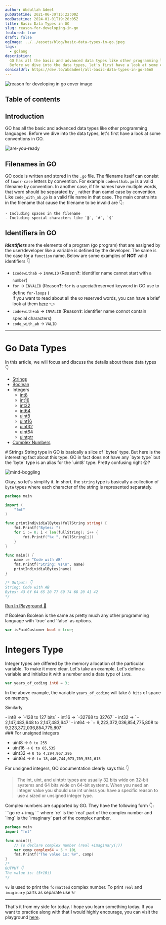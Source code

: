 ```yaml
---
author: Abdullah Adeel
pubDatetime: 2021-06-30T15:22:00Z
modDatetime: 2024-01-01T19:20:05Z
title: Basic Data Types in GO
slug: reason-for-developing-in-go
featured: true
draft: false
ogImage: ../../assets/blog/basic-data-types-in-go.jpeg
tags:
  - golang
description:
  GO has all the basic and advanced data types like other programming languages.
  Before we dive into the data types, let's first have a look at some conventions in GO.
conicalUrl: https://dev.to/abdadeel/all-basic-data-types-in-go-55n8
---
```


![reason for developing in go cover image](@assets/blog/basic-data-types-in-go.jpeg)

## Table of contents

## Introduction

GO has all the basic and advanced data types like other programming languages. Before we dive into the data types, let's first have a look at some conventions in GO.

![are-you-ready](https://media.giphy.com/media/hTBkgmCL1g79DUvAiR/giphy.gif)

## Filenames in GO

GO code is written and stored in the `.go` file. The filename itself can consist of `lower-case` letters by convention. For example `codewithab.go` is a valid filename by convention. In another case, if file names have multiple words, that word should be separated by `_` rather than camel case by convention. Like `code_with_ab.go` is a valid file name in that case. The main constraints in the filename that cause the filename to be invalid are 👇:

    - Including spaces in the filename
    - Including special characters like `@`, `#`, `$`

## Identifiers in GO

**_Identifiers_** are the elements of a program (go program) that are assigned by the user/developer like a variable is defined by the developer. The same is the case for a `function` name.
Below are some examples of **NOT** valid identifiers 👇

- `1codewithab` -> `INVALID` (Reason❓: identifier name cannot start with a `number`)
- `for` -> `INVALID` (Reason❓: `for` is a special/reserved keyword in GO use to define `for-loops` ) </br> If you want to read about all the `GO` reserved words, you can have a brief look at them [here](https://medium.com/wesionary-team/know-about-25-keywords-in-go-eca109855d4d) 👈
- `code+with+ab` -> `INVALID` (Reason❓: identifier name connot contain special characters)
- `code_with_ab` -> `VALID`

<hr>

# Go Data Types

In this article, we will focus and discuss the details about these data types 👇

- [Strings](#string)
- [Boolean](#bool)
- Integers
  - [int8](#intergers)
  - [int16](#intergers)
  - [int32](#intergers)
  - [int64](#intergers)
  - [uint8](#intergers-u)
  - [uint16](#intergers-u)
  - [uint32](#intergers-u)
  - [uint64](#intergers-u)
  - [uintptr](#intergers-u)
- [Complex Numbers](complex)

<div id="string"></div>
# Strings
String type in GO is basically a slice of `bytes` type. But here is the interesting fact about this type. GO in fact does not have any `byte type` but the `byte` type is an alias for the `uint8` type. Pretty confusing right 😵?

![mind-boggling](https://media.giphy.com/media/7FgDseZw8Zw9Gi0OMk/giphy.gif)

Okay, so let's simplify it. In short, the `string` type is basically a collection of `byte` types where each character of the string is represented separately.

```go
package main

import (
    "fmt"
)

func printIndividialBytes(fullString string) {
    fmt.Printf("Bytes: ")
    for i := 0; i < len(fullString); i++ {
        fmt.Printf("%x ", fullString[i])
    }
}

func main() {
    name := "Code with AB"
    fmt.Printf("String: %s\n", name)
    printIndividialBytes(name)
}

/* Output: 👇
String: Code with AB
Bytes: 43 6f 64 65 20 77 69 74 68 20 41 42
*/
```

[Run In Playground 🔗](https://play.golang.org/p/LJV2uawhtLn)

<div id="bool"></div>
# Boolean
Boolean is the same as pretty much any other programming language with `true` and `false` as options.

```go
var isPaidCustomer bool = true;
```

<h1> Integers Type </h1>

Integer types are differed by the memory allocation of the particular variable. To make it more clear. Let's take an example.
Let's define a variable and initialize it with a number and a data type of `int8`.

```go
var years_of_coding int8 = 3;
```

In the above example, the variable `years_of_coding` will take `8 bits` of space on memory.

Similarly

<div id="intergers">
- int8 -> `-128 to 127 bits`
- int16 -> `-32768 to 32767`
- int32 -> `− 2,147,483,648 to 2,147,483,647`
- int64 -> `− 9,223,372,036,854,775,808 to 9,223,372,036,854,775,807`

<div id="intergers-u"></div>
### For unsigned integers

- uint8 -> `0 to 255`
- uint16 -> `0 to 65,535`
- uint32 -> `0 to 4,294,967,295`
- uint64 -> `0 to 18,446,744,073,709,551,615`

For unsigned integers, GO documentation clearly says this 👇

> The int, uint, and uintptr types are usually 32 bits wide on 32-bit systems and 64 bits wide on 64-bit systems. When you need an integer value you should use int unless you have a specific reason to use a sized or unsigned integer type.

<div id="complex"></div>
Complex numbers are supported by GO. They have the following form 👇:
```go
re + img¡
```
where `re` is the `real` part of the complex number and `img` is the `imaginary` part of the complex number.

```go
package main
import "fmt"

func main(){
    // To declare complex number (real +imaginary(¡))
    var comp complex64 = 5 + 10i
    fmt.Printf("The value is: %v", comp)
}
/*
OUTPUT 👇
The value is: (5+10i)
*/
```

`%v` is used to print the `formatted` complex number.
To print `real` and `imaginary` parts as separate use `%f`

<hr>

That's it from my side for today. I hope you learn something today. If you want to practice along with that I would highly encourage, you can visit the playground [here](https://play.golang.org/).
